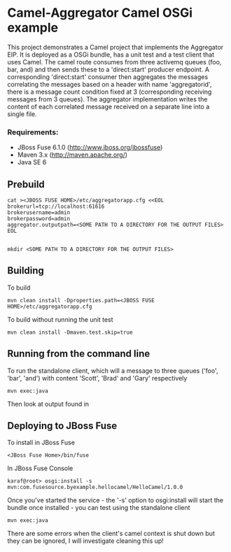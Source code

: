 Camel-Aggregator Camel OSGi example
=============================

This project demonstrates a Camel project that implements the Aggregator EIP. It is deployed as a OSGi bundle, has a unit test and
a test client that uses Camel. The camel route consumes from three activemq queues (foo, bar, and) and then sends these to a 'direct:start' producer endpoint.
A corresponding 'direct:start' consumer then aggregates the messages correlating the messages based on a header with name 'aggregatorid', there is a message count condition fixed at 3 (corresponding receiving messages from 3 queues). The aggregator implementation writes the content of each correlated message received on a separate line into a single file.  

### Requirements:
* JBoss Fuse 6.1.0 (http://www.jboss.org/jbossfuse)
* Maven 3.x (http://maven.apache.org/)
* Java SE 6

Prebuild
--------

    cat ><JBOSS FUSE HOME>/etc/aggregatorapp.cfg <<EOL
    brokerurl=tcp://localhost:61616
    brokerusername=admin
    brokerpassword=admin
    aggregator.outputpath=<SOME PATH TO A DIRECTORY FOR THE OUTPUT FILES>
    EOL


    mkdir <SOME PATH TO A DIRECTORY FOR THE OUTPUT FILES>


Building
--------

To build

    mvn clean install -Dproperties.path=<JBOSS FUSE HOME>/etc/aggregatorapp.cfg

To build without running the unit test

    mvn clean install -Dmaven.test.skip=true

Running from the command line
-----------------------------

To run the standalone client, which will a message to three queues ('foo', 'bar', 'and') with content 'Scott', 'Brad' and 'Gary' respectively

    mvn exec:java

Then look at output found in <SOME PATH TO A DIRECTORY FOR THE OUTPUT FILES>

Deploying to JBoss Fuse
-----------------------

To install in JBoss Fuse

    <JBoss Fuse Home>/bin/fuse

In JBoss Fuse Console

    karaf@root> osgi:install -s mvn:com.fusesource.byexample.hellocamel/HelloCamel/1.0.0

Once you've started the service - the '-s' option to osgi:install will start the bundle once installed - you
can test using the standalone client

    mvn exec:java

There are some errors when the client's camel context is shut down but they can be ignored, I will investigate cleaning this up!
